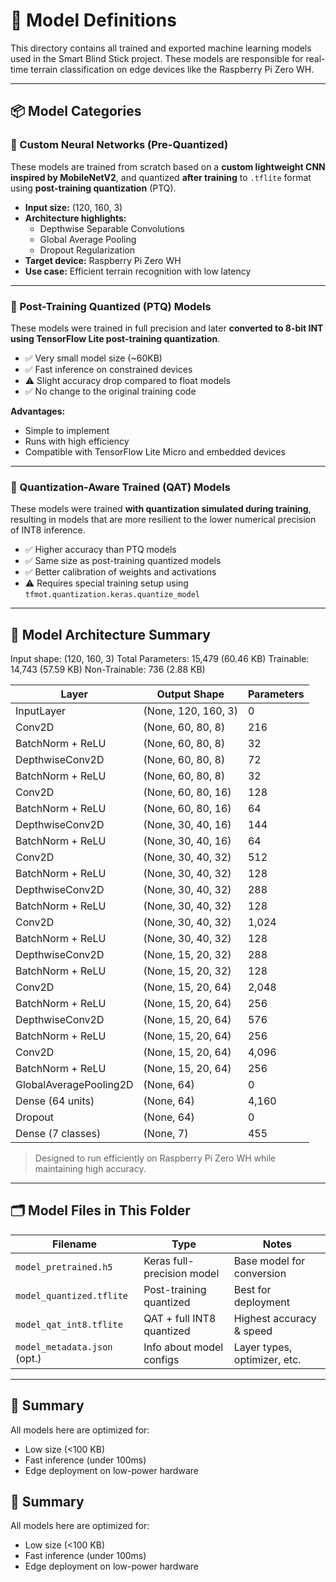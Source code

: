 # 🧠 Model Definitions

This directory contains all trained and exported machine learning models used in the Smart Blind Stick project. These models are responsible for real-time terrain classification on edge devices like the Raspberry Pi Zero WH.

---

## 📦 Model Categories

### 🔹 Custom Neural Networks (Pre-Quantized)
These models are trained from scratch based on a **custom lightweight CNN inspired by MobileNetV2**, and quantized **after training** to `.tflite` format using **post-training quantization** (PTQ).

- **Input size:** (120, 160, 3)
- **Architecture highlights:**
  - Depthwise Separable Convolutions
  - Global Average Pooling
  - Dropout Regularization
- **Target device:** Raspberry Pi Zero WH
- **Use case:** Efficient terrain recognition with low latency

---

### 🔹 Post-Training Quantized (PTQ) Models

These models were trained in full precision and later **converted to 8-bit INT using TensorFlow Lite post-training quantization**.

- ✅ Very small model size (~60KB)
- ✅ Fast inference on constrained devices
- ⚠️ Slight accuracy drop compared to float models
- ✅ No change to the original training code

**Advantages:**
- Simple to implement
- Runs with high efficiency
- Compatible with TensorFlow Lite Micro and embedded devices

---

### 🔹 Quantization-Aware Trained (QAT) Models

These models were trained **with quantization simulated during training**, resulting in models that are more resilient to the lower numerical precision of INT8 inference.

- ✅ Higher accuracy than PTQ models
- ✅ Same size as post-training quantized models
- ✅ Better calibration of weights and activations
- ⚠️ Requires special training setup using `tfmot.quantization.keras.quantize_model`

---

## 🧮 Model Architecture Summary
Input shape: (120, 160, 3)
Total Parameters: 15,479 (60.46 KB)
Trainable: 14,743 (57.59 KB)
Non-Trainable: 736 (2.88 KB)

| Layer                          | Output Shape          | Parameters |
|-------------------------------|------------------------|------------|
| InputLayer                    | (None, 120, 160, 3)    | 0          |
| Conv2D                        | (None, 60, 80, 8)      | 216        |
| BatchNorm + ReLU              | (None, 60, 80, 8)      | 32         |
| DepthwiseConv2D               | (None, 60, 80, 8)      | 72         |
| BatchNorm + ReLU              | (None, 60, 80, 8)      | 32         |
| Conv2D                        | (None, 60, 80, 16)     | 128        |
| BatchNorm + ReLU              | (None, 60, 80, 16)     | 64         |
| DepthwiseConv2D               | (None, 30, 40, 16)     | 144        |
| BatchNorm + ReLU              | (None, 30, 40, 16)     | 64         |
| Conv2D                        | (None, 30, 40, 32)     | 512        |
| BatchNorm + ReLU              | (None, 30, 40, 32)     | 128        |
| DepthwiseConv2D               | (None, 30, 40, 32)     | 288        |
| BatchNorm + ReLU              | (None, 30, 40, 32)     | 128        |
| Conv2D                        | (None, 30, 40, 32)     | 1,024      |
| BatchNorm + ReLU              | (None, 30, 40, 32)     | 128        |
| DepthwiseConv2D               | (None, 15, 20, 32)     | 288        |
| BatchNorm + ReLU              | (None, 15, 20, 32)     | 128        |
| Conv2D                        | (None, 15, 20, 64)     | 2,048      |
| BatchNorm + ReLU              | (None, 15, 20, 64)     | 256        |
| DepthwiseConv2D               | (None, 15, 20, 64)     | 576        |
| BatchNorm + ReLU              | (None, 15, 20, 64)     | 256        |
| Conv2D                        | (None, 15, 20, 64)     | 4,096      |
| BatchNorm + ReLU              | (None, 15, 20, 64)     | 256        |
| GlobalAveragePooling2D       | (None, 64)             | 0          |
| Dense (64 units)              | (None, 64)             | 4,160      |
| Dropout                       | (None, 64)             | 0          |
| Dense (7 classes)             | (None, 7)              | 455        |

> Designed to run efficiently on Raspberry Pi Zero WH while maintaining high accuracy.

---

## 🗂️ Model Files in This Folder

| Filename                        | Type                      | Notes                         |
|----------------------------------|----------------------------|-------------------------------|
| `model_pretrained.h5`           | Keras full-precision model| Base model for conversion     |
| `model_quantized.tflite`        | Post-training quantized   | Best for deployment           |
| `model_qat_int8.tflite`         | QAT + full INT8 quantized | Highest accuracy & speed      |
| `model_metadata.json` (opt.)    | Info about model configs  | Layer types, optimizer, etc.  |

---

## 📌 Summary

All models here are optimized for:
- Low size (<100 KB)
- Fast inference (under 100ms)
- Edge deployment on low-power hardware


## 📌 Summary

All models here are optimized for:
- Low size (<100 KB)
- Fast inference (under 100ms)
- Edge deployment on low-power hardware
